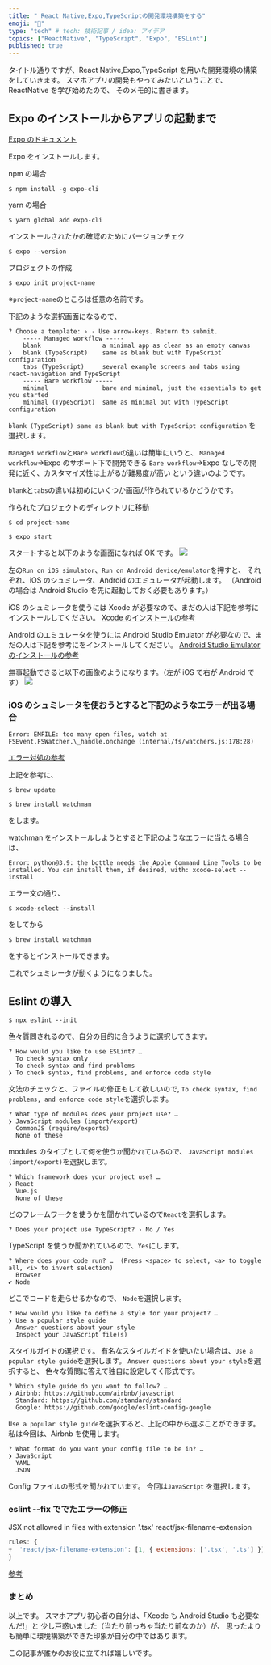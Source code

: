 ```yaml
---
title: " React Native,Expo,TypeScriptの開発環境構築をする"
emoji: "🎥"
type: "tech" # tech: 技術記事 / idea: アイデア
topics: ["ReactNative", "TypeScript", "Expo", "ESLint"]
published: true
---
```


タイトル通りですが、React Native,Expo,TypeScript を用いた開発環境の構築をしていきます。
スマホアプリの開発もやってみたいということで、ReactNative を学び始めたので、
そのメモ的に書きます。

## Expo のインストールからアプリの起動まで

[Expo のドキュメント](https://expo.io/)

Expo をインストールします。

npm の場合

```
$ npm install -g expo-cli
```

yarn の場合

```
$ yarn global add expo-cli
```

インストールされたかの確認のためにバージョンチェク

```
$ expo --version
```

プロジェクトの作成

```
$ expo init project-name
```

※`project-name`のところは任意の名前です。

下記のような選択画面になるので、

```
? Choose a template: › - Use arrow-keys. Return to submit.
    ----- Managed workflow -----
    blank                 a minimal app as clean as an empty canvas
❯   blank (TypeScript)    same as blank but with TypeScript configuration
    tabs (TypeScript)     several example screens and tabs using react-navigation and TypeScript
    ----- Bare workflow -----
    minimal               bare and minimal, just the essentials to get you started
    minimal (TypeScript)  same as minimal but with TypeScript configuration
```

`blank (TypeScript) same as blank but with TypeScript configuration`
を選択します。

`Managed workflow`と`Bare workflow`の違いは簡単にいうと、
`Managed workflow`→Expo のサポート下で開発できる
`Bare workflow`→Expo なしでの開発に近く、カスタマイズ性は上がるが難易度が高い
という違いのようです。

`blank`と`tabs`の違いは初めにいくつか画面が作られているかどうかです。

作られたプロジェクトのディレクトリに移動

```
$ cd project-name
```

```
$ expo start
```

スタートすると以下のような画面になれば OK です。
![](https://storage.googleapis.com/zenn-user-upload/sw46nhvcikwgmvjzshbtytu9ozxw)

左の`Run on iOS simulator`、`Run on Android device/emulator`を押すと、
それぞれ、iOS のシュミレータ、Android のエミュレータが起動します。
（Android の場合は Android Studio を先に起動しておく必要もあります。）

iOS のシュミレータを使うには Xcode が必要なので、まだの人は下記を参考にインストールしてください。
[Xcode のインストールの参考](https://docs.expo.io/workflow/ios-simulator/)

Android のエミュレータを使うには Android Studio Emulator が必要なので、まだの人は下記を参考にをインストールしてください。
[Android Studio Emulator のインストールの参考](https://docs.expo.io/workflow/android-studio-emulator/)

無事起動できると以下の画像のようになります。（左が iOS で右が Android です）
![](https://storage.googleapis.com/zenn-user-upload/8pjh9bu8vrp42d4k6dyxthxouqzn)

### iOS のシュミレータを使おうとすると下記のようなエラーが出る場合

`Error: EMFILE: too many open files, watch at FSEvent.FSWatcher.\_handle.onchange (internal/fs/watchers.js:178:28)`

[エラー対処の参考](https://stackoverflow.com/questions/58675179/error-emfile-too-many-open-files-react-native-cli)

上記を参考に、

```
$ brew update
```

```
$ brew install watchman
```

をします。

watchman をインストールしようとすると下記のようなエラーに当たる場合は、

`Error: python@3.9: the bottle needs the Apple Command Line Tools to be installed. You can install them, if desired, with: xcode-select --install`

エラー文の通り、

```
$ xcode-select --install
```

をしてから

```
$ brew install watchman
```

をするとインストールできます。

これでシュミレータが動くようになりました。

## Eslint の導入

```
$ npx eslint --init
```

色々質問されるので、自分の目的に合うように選択してきます。

```
? How would you like to use ESLint? …
  To check syntax only
  To check syntax and find problems
❯ To check syntax, find problems, and enforce code style
```

文法のチェックと、ファイルの修正もして欲しいので,
`To check syntax, find problems, and enforce code style`を選択します。

```
? What type of modules does your project use? …
❯ JavaScript modules (import/export)
  CommonJS (require/exports)
  None of these
```

modules のタイプとして何を使うか聞かれているので、
`JavaScript modules (import/export)`を選択します。

```
? Which framework does your project use? …
❯ React
  Vue.js
  None of these
```

どのフレームワークを使うかを聞かれているので`React`を選択します。

```
? Does your project use TypeScript? › No / Yes
```

TypeScript を使うか聞かれているので、`Yes`にします。

```
? Where does your code run? …  (Press <space> to select, <a> to toggle all, <i> to invert selection)
  Browser
✔ Node
```

どこでコードを走らせるかなので、
`Node`を選択します。

```
? How would you like to define a style for your project? …
❯ Use a popular style guide
  Answer questions about your style
  Inspect your JavaScript file(s)
```

スタイルガイドの選択です。
有名なスタイルガイドを使いたい場合は、`Use a popular style guide`を選択します。
`Answer questions about your style`を選択すると、
色々な質問に答えて独自に設定してく形式です。

```
? Which style guide do you want to follow? …
❯ Airbnb: https://github.com/airbnb/javascript
  Standard: https://github.com/standard/standard
  Google: https://github.com/google/eslint-config-google
```

`Use a popular style guide`を選択すると、上記の中から選ぶことができます。
私は今回は、Airbnb を使用します。

```
? What format do you want your config file to be in? …
❯ JavaScript
  YAML
  JSON
```

Config ファイルの形式を聞かれています。
今回は`JavaScript` を選択します。

### eslint --fix ででたエラーの修正

<!-- TODO'React' was used before it was defined no-use-before-define -->

JSX not allowed in files with extension '.tsx' react/jsx-filename-extension

```js:.eslintrc.js
rules: {
+  'react/jsx-filename-extension': [1, { extensions: ['.tsx', '.ts'] }],
}
```

[参考](https://stackoverflow.com/questions/55614983/jsx-not-allowed-in-files-with-extension-tsxeslintreact-jsx-filename-extensio)

<!-- TODOStyle prop value must be an object react/style-prop-object -->

### まとめ

以上です。
スマホアプリ初心者の自分は、「Xcode も Android Studio も必要なんだ!」と
少し戸惑いました（当たり前っちゃ当たり前なのか）が、
思ったよりも簡単に環境構築ができた印象が自分の中ではあります。

この記事が誰かのお役に立てれば嬉しいです。
